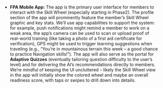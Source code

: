 - **FPA Mobile App:** The app is the primary user interface for members to interact with the Skill Wheel (especially starting in Phase2). The profile section of the app will prominently feature the member’s Skill Wheel graphic and key stats. We’ll use app capabilities to support the system: for example, push notifications might remind a member to work on a weak area, the app’s camera can be used to scan or upload proof of real-world training (like taking a photo of a first aid certificate for verification), GPS might be used to trigger learning suggestions when traveling (e.g., “You’re in mountainous terrain this week – a good chance to practice Navigation skills!”). The app will also serve as the portal for **Adaptive Quizzes** (eventually tailoring question difficulty to the user’s level) and for delivering the AI’s recommendations directly to members. We’re mindful of keeping the UI uncluttered – likely the Skill Wheel view in the app will initially show the colored wheel and maybe an overall readiness score, with taps or swipes to drill down into details.